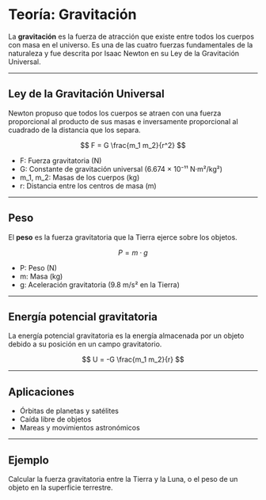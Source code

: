 # Teoría: Gravitación

La **gravitación** es la fuerza de atracción que existe entre todos los cuerpos con masa en el universo. Es una de las cuatro fuerzas fundamentales de la naturaleza y fue descrita por Isaac Newton en su Ley de la Gravitación Universal.

---

## Ley de la Gravitación Universal

Newton propuso que todos los cuerpos se atraen con una fuerza proporcional al producto de sus masas e inversamente proporcional al cuadrado de la distancia que los separa.

$$ F = G \frac{m_1 m_2}{r^2} $$

- F: Fuerza gravitatoria (N)
- G: Constante de gravitación universal (6.674 × 10⁻¹¹ N·m²/kg²)
- m_1, m_2: Masas de los cuerpos (kg)
- r: Distancia entre los centros de masa (m)

---

## Peso

El **peso** es la fuerza gravitatoria que la Tierra ejerce sobre los objetos.

$$ P = m \cdot g $$

- P: Peso (N)
- m: Masa (kg)
- g: Aceleración gravitatoria (9.8 m/s² en la Tierra)

---

## Energía potencial gravitatoria

La energía potencial gravitatoria es la energía almacenada por un objeto debido a su posición en un campo gravitatorio.

$$ U = -G \frac{m_1 m_2}{r} $$

---

## Aplicaciones

- Órbitas de planetas y satélites
- Caída libre de objetos
- Mareas y movimientos astronómicos

---

## Ejemplo

Calcular la fuerza gravitatoria entre la Tierra y la Luna, o el peso de un objeto en la superficie terrestre.
